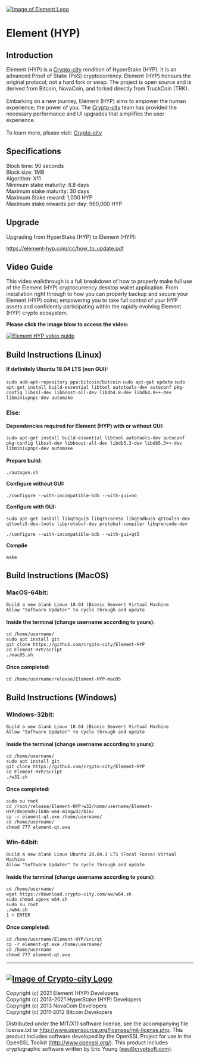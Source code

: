 [![Image of Element Logo](https://download.crypto-city.com/aw/github.gif)](https://www.crypto-city.com/element-hyp/info/)

# Element (HYP)

Introduction 
-----
Element (HYP) is a [Crypto-city](https://www.crypto-city.com/) rendition of HyperStake (HYP). It is an advanced Proof of Stake (PoS) cryptocurrency. Element (HYP) honours the original protocol; not a hard fork or swap. The project is open source and is derived from Bitcoin, NovaCoin, and forked directly from TruckCoin (TRK). 
<br><br>
Embarking on a new journey, Element (HYP) aims to empower the human experience; the power of you. The [Crypto-city](https://www.crypto-city.com/) team has provided the necessary performance and UI upgrades that simplifies the user experience. 
<br><br>
To learn more, please visit: 
[Crypto-city](https://www.crypto-city.com/element-hyp/info/)

Specifications
----- 
Block time: 90 seconds<br>
Block size: 1MB<br>
Algorithm: X11<br>
Minimum stake maturity: 8.8 days<br>
Maximum stake maturity: 30 days<br>
Maximum Stake reward: 1,000 HYP<br>
Maximum stake rewards per day: 960,000 HYP<br>

Upgrade
-------
Upgrading from HyperStake (HYP) to Element (HYP):<br>

https://element-hyp.com/cc/how_to_update.pdf

Video Guide
-------
This video walkthrough is a full breakdown of how to properly make full use of the Element (HYP) cryptocurrency desktop wallet application. From installation right through to how you can properly backup and secure your Element (HYP) coins; empowering you to take full control of your HYP assets and confidently participating within the rapidly evolving Element (HYP) crypto ecosystem.<br>

**Please click the image blow to access the video:**

[![Element HYP video guide](https://element-hyp.com/guide_thumbnail.png)](https://youtu.be/hyVt8kBHs_o)

Build Instructions (Linux)
-------
**If definitely Ubuntu 18.04 LTS (non GUI):**<br><br>
`sudo add-apt-repository ppa:bitcoin/bitcoin`
`sudo apt-get update`
`sudo apt-get install build-essential libtool autotools-dev autoconf pkg-config libssl-dev libboost-all-dev libdb4.8-dev libdb4.8++-dev libminiupnpc-dev automake`

### Else:

**Dependencies required for Element (HYP) with or without GUI:**<br><br>
`sudo apt-get install build-essential libtool autotools-dev autoconf pkg-config libssl-dev libboost-all-dev libdb5.3-dev libdb5.3++-dev libminiupnpc-dev automake`<br><br>
**Prepare build:**<br><br>
`./autogen.sh`

**Configure without GUI:**<br><br>
`./configure --with-incompatible-bdb --with-gui=no`

**Configure with GUI:**<br><br>
`sudo apt-get install libqt5gui5 libqt5core5a libqt5dbus5 qttools5-dev qttools5-dev-tools libprotobuf-dev protobuf-compiler libqrencode-dev`

`./configure --with-incompatible-bdb --with-gui=qt5`

**Compile**<br><br>
`make`

Build Instructions (MacOS)
-------
### MacOS-64bit:
`Build a new blank Linux 18.04 (Bionic Beaver) Virtual Machine` <br>
`Allow "Software Updater" to cycle through and update`<br><br>
**Inside the terminal (change username according to yours):** <br><br>
`cd /home/username/` <br>
`sudo apt install git` <br>
`git clone https://github.com/crypto-city/Element-HYP` <br>
`cd Element-HYP/script` <br>
`./macOS.sh` <br><br>
**Once completed:** <br><br>
`cd /home/username/release/Element-HYP-macOS`

Build Instructions (Windows)
-------
### Windows-32bit:
`Build a new blank Linux 18.04 (Bionic Beaver) Virtual Machine` <br>
`Allow "Software Updater" to cycle through and update`<br><br>
**Inside the terminal (change username according to yours):** <br><br>
`cd /home/username/` <br>
`sudo apt install git` <br>
`git clone https://github.com/crypto-city/Element-HYP` <br>
`cd Element-HYP/script` <br>
`./w32.sh` <br><br>
**Once completed:** <br><br>
`sudo su root` <br>
`cd /root/release/Element-HYP-w32/home/username/Element-HYP/depends/i686-w64-mingw32/bin/` <br>
`cp -r element-qt.exe /home/username/` <br>
`cd /home/username/` <br>
`chmod 777 element-qt.exe` <br>
### Win-64bit:
`Build a new blank Linux Ubuntu 20.04.3 LTS (Focal Fossa) Virtual Machine` <br>
`Allow "Software Updater" to cycle through and update`<br><br>
**Inside the terminal (change username according to yours):** <br><br>
`cd /home/username/`<br>
`wget https://download.crypto-city.com/aw/w64.sh`<br>
`sudo chmod ugo+x w64.sh`<br>
`sudo su root`<br>
`./w64.sh`<br>
`1 + ENTER`<br><br>
**Once completed:** <br><br>
`cd /home/username/Element-HYP/src/qt`<br>
`cp -r element-qt.exe /home/username/`<br>
`cd /home/username`<br>
`chmod 777 element-qt.exe`<br>

-----
[![Image of Crypto-city Logo](https://download.crypto-city.com/aw/cc.png)](https://www.crypto-city.com/)
-----
Copyright (c) 2021 Element (HYP) Developers<br/>
Copyright (c) 2013-2021 HyperStake (HYP) Developers<br/>
Copyright (c) 2013 NovaCoin Developers<br/>
Copyright (c) 2011-2012 Bitcoin Developers<br/>

Distributed under the MIT/X11 software license, see the accompanying
file license.txt or http://www.opensource.org/licenses/mit-license.php.
This product includes software developed by the OpenSSL Project for use in
the OpenSSL Toolkit (http://www.openssl.org/).  This product includes
cryptographic software written by Eric Young (eay@cryptsoft.com).
